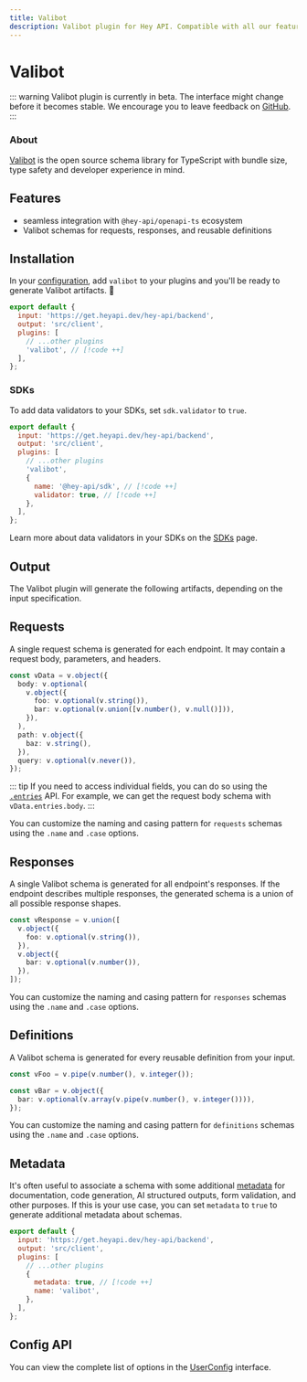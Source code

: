 ```yaml
---
title: Valibot
description: Valibot plugin for Hey API. Compatible with all our features.
---
```


<!-- <script setup lang="ts">
import { embedProject } from '../../embed'
</script> -->

# Valibot

::: warning
Valibot plugin is currently in beta. The interface might change before it becomes stable. We encourage you to leave feedback on [GitHub](https://github.com/hey-api/openapi-ts/issues/1474).
:::

### About

[Valibot](https://valibot.dev) is the open source schema library for TypeScript with bundle size, type safety and developer experience in mind.

<!-- ### Demo

<button class="buttonLink" @click="(event) => embedProject('hey-api-client-fetch-plugin-valibot-example')(event)">
Launch demo
</button> -->

## Features

- seamless integration with `@hey-api/openapi-ts` ecosystem
- Valibot schemas for requests, responses, and reusable definitions

## Installation

In your [configuration](/openapi-ts/get-started), add `valibot` to your plugins and you'll be ready to generate Valibot artifacts. :tada:

```js
export default {
  input: 'https://get.heyapi.dev/hey-api/backend',
  output: 'src/client',
  plugins: [
    // ...other plugins
    'valibot', // [!code ++]
  ],
};
```

### SDKs

To add data validators to your SDKs, set `sdk.validator` to `true`.

```js
export default {
  input: 'https://get.heyapi.dev/hey-api/backend',
  output: 'src/client',
  plugins: [
    // ...other plugins
    'valibot',
    {
      name: '@hey-api/sdk', // [!code ++]
      validator: true, // [!code ++]
    },
  ],
};
```

Learn more about data validators in your SDKs on the [SDKs](/openapi-ts/output/sdk#validators) page.

## Output

The Valibot plugin will generate the following artifacts, depending on the input specification.

## Requests

A single request schema is generated for each endpoint. It may contain a request body, parameters, and headers.

```ts
const vData = v.object({
  body: v.optional(
    v.object({
      foo: v.optional(v.string()),
      bar: v.optional(v.union([v.number(), v.null()])),
    }),
  ),
  path: v.object({
    baz: v.string(),
  }),
  query: v.optional(v.never()),
});
```

::: tip
If you need to access individual fields, you can do so using the [`.entries`](https://valibot.dev/api/object/) API. For example, we can get the request body schema with `vData.entries.body`.
:::

You can customize the naming and casing pattern for `requests` schemas using the `.name` and `.case` options.

## Responses

A single Valibot schema is generated for all endpoint's responses. If the endpoint describes multiple responses, the generated schema is a union of all possible response shapes.

```ts
const vResponse = v.union([
  v.object({
    foo: v.optional(v.string()),
  }),
  v.object({
    bar: v.optional(v.number()),
  }),
]);
```

You can customize the naming and casing pattern for `responses` schemas using the `.name` and `.case` options.

## Definitions

A Valibot schema is generated for every reusable definition from your input.

```ts
const vFoo = v.pipe(v.number(), v.integer());

const vBar = v.object({
  bar: v.optional(v.array(v.pipe(v.number(), v.integer()))),
});
```

You can customize the naming and casing pattern for `definitions` schemas using the `.name` and `.case` options.

## Metadata

It's often useful to associate a schema with some additional [metadata](https://valibot.dev/api/metadata/) for documentation, code generation, AI structured outputs, form validation, and other purposes. If this is your use case, you can set `metadata` to `true` to generate additional metadata about schemas.

```js
export default {
  input: 'https://get.heyapi.dev/hey-api/backend',
  output: 'src/client',
  plugins: [
    // ...other plugins
    {
      metadata: true, // [!code ++]
      name: 'valibot',
    },
  ],
};
```

## Config API

You can view the complete list of options in the [UserConfig](https://github.com/hey-api/openapi-ts/blob/main/packages/openapi-ts/src/plugins/valibot/types.d.ts) interface.

<!--@include: ../../partials/examples.md-->
<!--@include: ../../partials/sponsors.md-->
